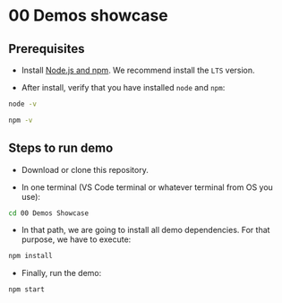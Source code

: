 # 00 Demos showcase

## Prerequisites

- Install [Node.js and npm](https://nodejs.org). We recommend install the `LTS` version.

- After install, verify that you have installed `node` and `npm`:

```bash
node -v
```

```bash
npm -v
```

## Steps to run demo

- Download or clone this repository.

- In one terminal (VS Code terminal or whatever terminal from OS you use):

```bash
cd 00 Demos Showcase
```

- In that path, we are going to install all demo dependencies. For that purpose, we have to execute:

```bash
npm install
``` 

- Finally, run the demo:

```bash
npm start
```


